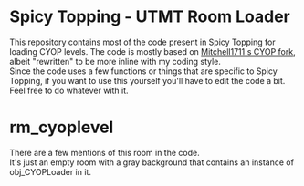 # Spicy Topping - UTMT Room Loader

This repository contains most of the code present in Spicy Topping for loading CYOP levels.
The code is mostly based on [Mitchell1711's CYOP fork](https://github.com/Mitchell1711/pt-cyop), albeit "rewritten" to be more inline with my coding style.  
Since the code uses a few functions or things that are specific to Spicy Topping, if you want to use this yourself you'll have to edit the code a bit.  
Feel free to do whatever with it.

# rm_cyoplevel

There are a few mentions of this room in the code.  
It's just an empty room with a gray background that contains an instance of obj_CYOPLoader in it.